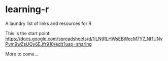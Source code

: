 # learning-r
A laundry list of links and resources for R

This is the start point: https://docs.google.com/spreadsheets/d/1iLNtRLHWsEBWecM7Y7_Nf1UNvPvm9wZsUQy6EJfr910/edit?usp=sharing

More to come...
